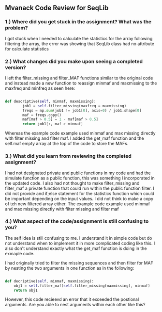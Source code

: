 

## Mvanack Code Review for SeqLib

### 1.) Where did you get stuck in the assignment? What was the problem?


I got stuck when I needed to calculate the statistics for the array following filtering the array, the error was showing that SeqLib class had no attribute for calculate statistics 


### 2.) What changes did you make upon seeing a completed version?

I left the filter_missing and filter_MAF functions similar to the original code and instead made a new function to reassign minmaf and maxmissing to the maxfreq and minfreq as seen here:


``` python

def descriptive(self, minmaf, maxmissing):
        job1 = self.filter_missing(maxfreq = maxmissing)
        freqs = np.sum(job1 != job1[0], axis=0) / job1.shape[0]  
        maf = freqs.copy() 
        maf[maf > 0.5] = 1 - maf[maf > 0.5] 
        return job1[:, maf > minmaf] 

```

Whereas the example code example used minmaf and max missing directly with filter missing and filter maf. I added the get_maf function and the self.maf empty array at the top of the code to store the MAFs.


### 3.) What did you learn from reviewing the completed assignment?

I had not designated private and public functions in my code and had the simulate function as a public function, this was something I incorporated in the updated code. I also had not thought to make filter_missing and filter_maf a private function that could run within the public function filter. 
I did not provide and if;else statement for the statistics function which could be important depending on the input values. I did not think to make a copy of teh new filtered array either. The example code example used minmaf and max missing directly with filter missing and filter maf


### 4.) What aspect of the code/assignment is still confusing to you?

The self idea is still confusing to me. I understand it in simple code but do not understand when to implement it in more complicated coding like this. I also don't understand exactly what the get_maf function is doing in the exmaple code. 

I had originally tried to filter the missing sequences and then filter for MAF by nesting the two arguments in one function as in the following:

``` python

def decriptive(self, minmaf, maxmissing):
	obj1 = self.filter_maf(self.filter_missing(maxmissing), minmaf)
	return obj1

```

However, this code recieevd an error that it exceeded the postional arguments. Are you able to nest arguments within each other like this?